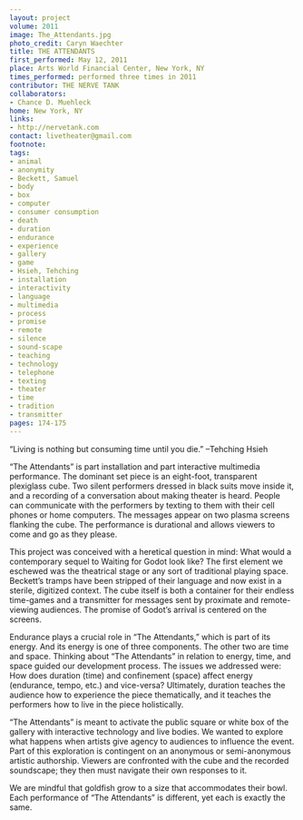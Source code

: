 ```yaml
---
layout: project
volume: 2011
image: The_Attendants.jpg
photo_credit: Caryn Waechter
title: THE ATTENDANTS
first_performed: May 12, 2011
place: Arts World Financial Center, New York, NY
times_performed: performed three times in 2011
contributor: THE NERVE TANK
collaborators:
- Chance D. Muehleck
home: New York, NY
links:
- http://nervetank.com
contact: livetheater@gmail.com
footnote:
tags:
- animal
- anonymity
- Beckett, Samuel
- body
- box
- computer
- consumer consumption
- death
- duration
- endurance
- experience
- gallery
- game
- Hsieh, Tehching
- installation
- interactivity
- language
- multimedia
- process
- promise
- remote
- silence
- sound-scape
- teaching
- technology
- telephone
- texting
- theater
- time
- tradition
- transmitter
pages: 174-175
---
```


“Living is nothing but consuming time until you die.”  –Tehching Hsieh

“The Attendants” is part installation and part interactive multimedia performance. The dominant set piece is an eight-foot, transparent plexiglass cube. Two silent performers dressed in black suits move inside it, and a recording of a conversation about making theater is heard. People can communicate with the performers by texting to them with their cell phones or home computers. The messages appear on two plasma screens flanking the cube. The performance is durational and allows viewers to come and go as they please.

This project was conceived with a heretical question in mind: What would a contemporary sequel to Waiting for Godot look like? The first element we eschewed was the theatrical stage or any sort of traditional playing space. Beckett’s tramps have been stripped of their language and now exist in a sterile, digitized context. The cube itself is both a container for their endless time-games and a transmitter for messages sent by proximate and remote-viewing audiences. The promise of Godot’s arrival is centered on the screens. 

Endurance plays a crucial role in “The Attendants,” which is part of its energy. And its energy is one of three components. The other two are time and space. Thinking about “The Attendants” in relation to energy, time, and space guided our development process. The issues we addressed were: How does duration (time) and confinement (space) affect energy (endurance, tempo, etc.) and vice-versa? Ultimately, duration teaches the audience how to experience the piece thematically, and it teaches the performers how to live in the piece holistically.

“The Attendants” is meant to activate the public square or white box of the gallery with interactive technology and live bodies. We wanted to explore what happens when artists give agency to audiences to influence the event. Part of this exploration is contingent on an anonymous or semi-anonymous artistic authorship. Viewers are confronted with the cube and the recorded soundscape; they then must navigate their own responses to it.

We are mindful that goldfish grow to a size that accommodates their bowl. Each performance of “The Attendants” is different, yet each is exactly the same.
